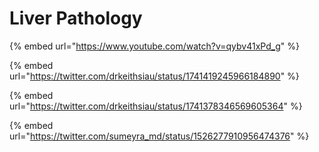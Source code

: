 # Liver Pathology

{% embed url="https://www.youtube.com/watch?v=qybv41xPd_g" %}

{% embed url="https://twitter.com/drkeithsiau/status/1741419245966184890" %}

{% embed url="https://twitter.com/drkeithsiau/status/1741378346569605364" %}

{% embed url="https://twitter.com/sumeyra_md/status/1526277910956474376" %}
